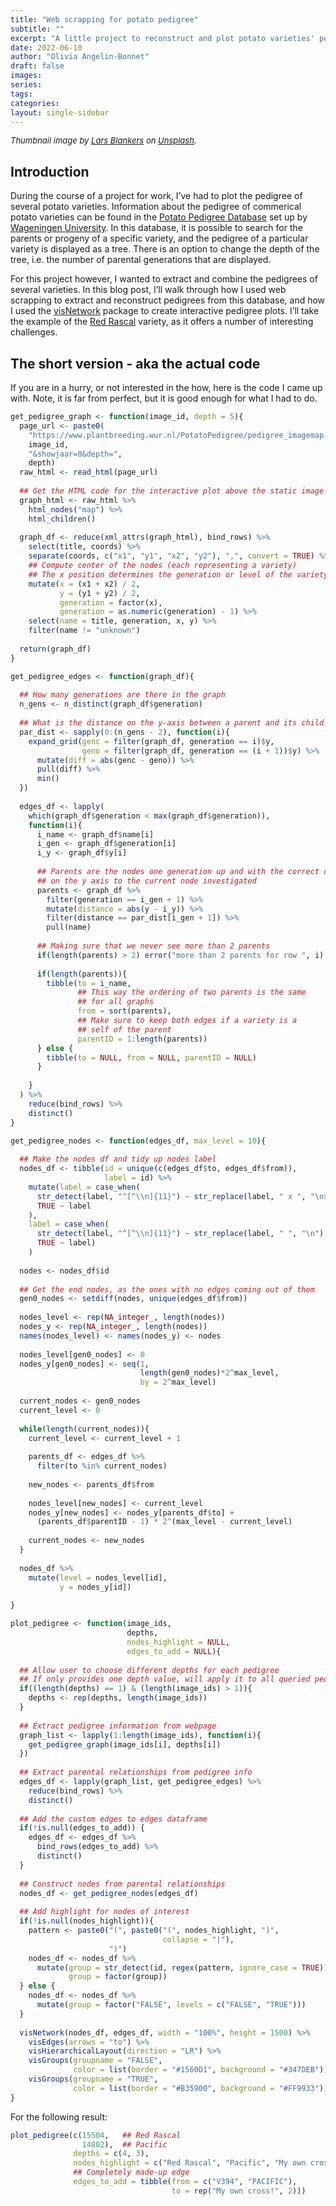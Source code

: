 ```yaml
---
title: "Web scrapping for potato pedigree"
subtitle: ""
excerpt: "A little project to reconstruct and plot potato varieties' pedigree from the Potato Pedigree Database"
date: 2022-06-10
author: "Olivia Angelin-Bonnet"
draft: false
images:
series:
tags:
categories:
layout: single-sidebar
---
```


<script src="{{< blogdown/postref >}}index_files/htmlwidgets/htmlwidgets.js"></script>
<link href="{{< blogdown/postref >}}index_files/vis/vis-network.min.css" rel="stylesheet" />
<script src="{{< blogdown/postref >}}index_files/vis/vis-network.min.js"></script>
<script src="{{< blogdown/postref >}}index_files/visNetwork-binding/visNetwork.js"></script>
<script src="{{< blogdown/postref >}}index_files/htmlwidgets/htmlwidgets.js"></script>
<link href="{{< blogdown/postref >}}index_files/vis/vis-network.min.css" rel="stylesheet" />
<script src="{{< blogdown/postref >}}index_files/vis/vis-network.min.js"></script>
<script src="{{< blogdown/postref >}}index_files/visNetwork-binding/visNetwork.js"></script>
<script src="{{< blogdown/postref >}}index_files/htmlwidgets/htmlwidgets.js"></script>
<link href="{{< blogdown/postref >}}index_files/vis/vis-network.min.css" rel="stylesheet" />
<script src="{{< blogdown/postref >}}index_files/vis/vis-network.min.js"></script>
<script src="{{< blogdown/postref >}}index_files/visNetwork-binding/visNetwork.js"></script>
<script src="{{< blogdown/postref >}}index_files/htmlwidgets/htmlwidgets.js"></script>
<link href="{{< blogdown/postref >}}index_files/vis/vis-network.min.css" rel="stylesheet" />
<script src="{{< blogdown/postref >}}index_files/vis/vis-network.min.js"></script>
<script src="{{< blogdown/postref >}}index_files/visNetwork-binding/visNetwork.js"></script>

<font size='2'>*Thumbnail image by [Lars Blankers](https://unsplash.com/@lmablankers?utm_source=unsplash&utm_medium=referral&utm_content=creditCopyText) on [Unsplash](https://unsplash.com/s/photos/potatoes?utm_source=unsplash&utm_medium=referral&utm_content=creditCopyText).*</font>

## Introduction

During the course of a project for work, I’ve had to plot the pedigree of several potato varieties. Information about the pedigree of commerical potato varieties can be found in the [Potato Pedigree Database](https://www.plantbreeding.wur.nl/PotatoPedigree/index.html) set up by [Wageningen University](https://www.wur.nl/). In this database, it is possible to search for the parents or progeny of a specific variety, and the pedigree of a particular variety is displayed as a tree. There is an option to change the depth of the tree, i.e. the number of parental generations that are displayed.

For this project however, I wanted to extract and combine the pedigrees of several varieties. In this blog post, I’ll walk through how I used web scrapping to extract and reconstruct pedigrees from this database, and how I used the [visNetwork](https://datastorm-open.github.io/visNetwork/) package to create interactive pedigree plots. I’ll take the example of the [Red Rascal](https://www.plantbreeding.wur.nl/PotatoPedigree/pedigree_imagemap.php?id=15504) variety, as it offers a number of interesting challenges.

## The short version - aka the actual code

If you are in a hurry, or not interested in the how, here is the code I came up with. Note, it is far from perfect, but it is good enough for what I had to do.

``` r
get_pedigree_graph <- function(image_id, depth = 5){
  page_url <- paste0(
    "https://www.plantbreeding.wur.nl/PotatoPedigree/pedigree_imagemap.php?id=", 
    image_id,
    "&showjaar=0&depth=",
    depth)
  raw_html <- read_html(page_url)
  
  ## Get the HTML code for the interactive plot above the static image
  graph_html <- raw_html %>% 
    html_nodes("map") %>% 
    html_children()
  
  graph_df <- reduce(xml_attrs(graph_html), bind_rows) %>% 
    select(title, coords) %>% 
    separate(coords, c("x1", "y1", "x2", "y2"), ",", convert = TRUE) %>% 
    ## Compute center of the nodes (each representing a variety)
    ## The x position determines the generation or level of the variety
    mutate(x = (x1 + x2) / 2,
           y = (y1 + y2) / 2,
           generation = factor(x),
           generation = as.numeric(generation) - 1) %>% 
    select(name = title, generation, x, y) %>% 
    filter(name != "unknown")
  
  return(graph_df)
}

get_pedigree_edges <- function(graph_df){
  
  ## How many generations are there in the graph
  n_gens <- n_distinct(graph_df$generation)
  
  ## What is the distance on the y-axis between a parent and its child
  par_dist <- sapply(0:(n_gens - 2), function(i){
    expand_grid(genc = filter(graph_df, generation == i)$y, 
                geno = filter(graph_df, generation == (i + 1))$y) %>% 
      mutate(diff = abs(genc - geno)) %>% 
      pull(diff) %>% 
      min()
  })
  
  edges_df <- lapply(
    which(graph_df$generation < max(graph_df$generation)), 
    function(i){
      i_name <- graph_df$name[i]
      i_gen <- graph_df$generation[i]
      i_y <- graph_df$y[i]
      
      ## Parents are the nodes one generation up and with the correct distance
      ## on the y axis to the current node investigated
      parents <- graph_df %>% 
        filter(generation == i_gen + 1) %>% 
        mutate(distance = abs(y - i_y)) %>% 
        filter(distance == par_dist[i_gen + 1]) %>% 
        pull(name)
      
      ## Making sure that we never see more than 2 parents
      if(length(parents) > 2) error("more than 2 parents for row ", i)
      
      if(length(parents)){
        tibble(to = i_name,
               ## This way the ordering of two parents is the same 
               ## for all graphs
               from = sort(parents),
               ## Make sure to keep both edges if a variety is a 
               ## self of the parent
               parentID = 1:length(parents))
      } else {
        tibble(to = NULL, from = NULL, parentID = NULL)
      }
      
    }
  ) %>% 
    reduce(bind_rows) %>% 
    distinct()
}

get_pedigree_nodes <- function(edges_df, max_level = 10){
  
  ## Make the nodes df and tidy up nodes label
  nodes_df <- tibble(id = unique(c(edges_df$to, edges_df$from)),
                     label = id) %>% 
    mutate(label = case_when(
      str_detect(label, "^[^\\n]{11}") ~ str_replace(label, " x ", "\nx "),
      TRUE ~ label
    ),
    label = case_when(
      str_detect(label, "^[^\\n]{11}") ~ str_replace(label, " ", "\n"),
      TRUE ~ label)
    )
  
  nodes <- nodes_df$id
  
  ## Get the end nodes, as the ones with no edges coming out of them
  gen0_nodes <- setdiff(nodes, unique(edges_df$from))
  
  nodes_level <- rep(NA_integer_, length(nodes))
  nodes_y <- rep(NA_integer_, length(nodes))
  names(nodes_level) <- names(nodes_y) <- nodes
  
  nodes_level[gen0_nodes] <- 0
  nodes_y[gen0_nodes] <- seq(1, 
                             length(gen0_nodes)*2^max_level, 
                             by = 2^max_level)
  
  current_nodes <- gen0_nodes
  current_level <- 0
  
  while(length(current_nodes)){
    current_level <- current_level + 1
    
    parents_df <- edges_df %>% 
      filter(to %in% current_nodes)
    
    new_nodes <- parents_df$from
    
    nodes_level[new_nodes] <- current_level
    nodes_y[new_nodes] <- nodes_y[parents_df$to] + 
      (parents_df$parentID - 1) * 2^(max_level - current_level)
    
    current_nodes <- new_nodes
  }
  
  nodes_df %>% 
    mutate(level = nodes_level[id],
           y = nodes_y[id])
  
}

plot_pedigree <- function(image_ids, 
                          depths, 
                          nodes_highlight = NULL, 
                          edges_to_add = NULL){
  
  ## Allow user to choose different depths for each pedigree
  ## If only provides one depth value, will apply it to all queried pedigrees
  if((length(depths) == 1) & (length(image_ids) > 1)){
    depths <- rep(depths, length(image_ids))
  } 
  
  ## Extract pedigree information from webpage
  graph_list <- lapply(1:length(image_ids), function(i){
    get_pedigree_graph(image_ids[i], depths[i])
  })
  
  ## Extract parental relationships from pedigree info
  edges_df <- lapply(graph_list, get_pedigree_edges) %>% 
    reduce(bind_rows) %>% 
    distinct() 
  
  ## Add the custom edges to edges dataframe
  if(!is.null(edges_to_add)) {
    edges_df <- edges_df %>% 
      bind_rows(edges_to_add) %>% 
      distinct()
  }
  
  ## Construct nodes from parental relationships
  nodes_df <- get_pedigree_nodes(edges_df)
  
  ## Add highlight for nodes of interest
  if(!is.null(nodes_highlight)){
    pattern <- paste0("(", paste0("(", nodes_highlight, ")", 
                                  collapse = "|"),
                      ")")
    nodes_df <- nodes_df %>% 
      mutate(group = str_detect(id, regex(pattern, ignore_case = TRUE)),
             group = factor(group))
  } else {
    nodes_df <- nodes_df %>% 
      mutate(group = factor("FALSE", levels = c("FALSE", "TRUE")))
  }
  
  visNetwork(nodes_df, edges_df, width = "100%", height = 1500) %>% 
    visEdges(arrows = "to") %>% 
    visHierarchicalLayout(direction = "LR") %>% 
    visGroups(groupname = "FALSE", 
              color = list(border = "#1560D1", background = "#347DEB")) %>%
    visGroups(groupname = "TRUE",
              color = list(border = "#B35900", background = "#FF9933"))
}
```

For the following result:

``` r
plot_pedigree(c(15504,   ## Red Rascal
                14802),  ## Pacific
              depths = c(4, 3),
              nodes_highlight = c("Red Rascal", "Pacific", "My own cross!"),
              ## Completely made-up edge
              edges_to_add = tibble(from = c("V394", "PACIFIC"),
                                    to = rep("My own cross!", 2)))
```

<div id="htmlwidget-1" style="width:100%;height:1500px;" class="visNetwork html-widget"></div>
<script type="application/json" data-for="htmlwidget-1">{"x":{"nodes":{"id":["RED RASCAL","TEKAU","DESIREE","1584C(10)","302.01","URGENTA","DEPESCHE","1104C(2)","119-227","FURORE","KATAHDIN","DUKE OF YORK","IMPOSANT","PACIFIC","V394","D 47/11","D 42/8","My own cross!","MAUD MEG","M 109-3","885(4)","DR. McINTOSH","11-76","11-79","ALPHA","RODE STAR","USDA 24642","USDA 40568","EARLY PRIMROSE","KING KIDNEY","INDUSTRIE","PEPO","G 20/33","K 5/2","G 20/26","K 3/5"],"label":["RED RASCAL","TEKAU","DESIREE","1584C(10)","302.01","URGENTA","DEPESCHE","1104C(2)","119-227","FURORE","KATAHDIN","DUKE\nOF YORK","IMPOSANT","PACIFIC","V394","D 47/11","D 42/8","My\nown cross!","MAUD MEG","M 109-3","885(4)","DR.\nMcINTOSH","11-76","11-79","ALPHA","RODE STAR","USDA 24642","USDA 40568","EARLY\nPRIMROSE","KING\nKIDNEY","INDUSTRIE","PEPO","G 20/33","K 5/2","G 20/26","K 3/5"],"level":[0,2,1,3,3,2,2,4,4,3,3,3,3,1,2,3,3,0,4,4,5,5,5,5,4,4,4,4,4,4,4,4,4,4,4,4],"y":[1,null,1,null,null,257,1,null,null,257,385,1,129,null,null,null,null,1025,null,null,null,null,null,null,257,321,385,449,1,65,129,193,null,null,null,null],"group":["TRUE","FALSE","FALSE","FALSE","FALSE","FALSE","FALSE","FALSE","FALSE","FALSE","FALSE","FALSE","FALSE","TRUE","FALSE","FALSE","FALSE","TRUE","FALSE","FALSE","FALSE","FALSE","FALSE","FALSE","FALSE","FALSE","FALSE","FALSE","FALSE","FALSE","FALSE","FALSE","FALSE","FALSE","FALSE","FALSE"]},"edges":{"to":["RED RASCAL","RED RASCAL","TEKAU","TEKAU","DESIREE","DESIREE","1584C(10)","1584C(10)","302.01","302.01","URGENTA","URGENTA","DEPESCHE","DEPESCHE","1104C(2)","1104C(2)","119-227","119-227","FURORE","FURORE","KATAHDIN","KATAHDIN","DUKE OF YORK","DUKE OF YORK","IMPOSANT","IMPOSANT","PACIFIC","PACIFIC","V394","V394","D 47/11","D 47/11","D 42/8","D 42/8","My own cross!","My own cross!"],"from":["DESIREE","TEKAU","1584C(10)","302.01","DEPESCHE","URGENTA","1104C(2)","MAUD MEG","119-227","M 109-3","FURORE","KATAHDIN","DUKE OF YORK","IMPOSANT","885(4)","DR. McINTOSH","11-76","11-79","ALPHA","RODE STAR","USDA 24642","USDA 40568","EARLY PRIMROSE","KING KIDNEY","INDUSTRIE","PEPO","TEKAU","V394","D 42/8","D 47/11","G 20/33","K 5/2","G 20/26","K 3/5","V394","PACIFIC"],"parentID":[1,2,1,2,1,2,1,2,1,2,1,2,1,2,1,2,1,2,1,2,1,2,1,2,1,2,1,2,1,2,1,2,1,2,null,null]},"nodesToDataframe":true,"edgesToDataframe":true,"options":{"width":"100%","height":"100%","nodes":{"shape":"dot"},"manipulation":{"enabled":false},"edges":{"arrows":"to"},"layout":{"hierarchical":{"enabled":true,"direction":"LR"}},"groups":{"FALSE":{"color":{"border":"#1560D1","background":"#347DEB"}},"useDefaultGroups":true,"TRUE":{"color":{"border":"#B35900","background":"#FF9933"}}}},"groups":["TRUE","FALSE"],"width":"100%","height":1500,"idselection":{"enabled":false},"byselection":{"enabled":false},"main":null,"submain":null,"footer":null,"background":"rgba(0, 0, 0, 0)"},"evals":[],"jsHooks":[]}</script>

## Extracting pedigree information from the website into R

Unfortunately, the database does not offer any option to export the pedigree information into a table format. So I had to turn to web scrapping techniques to extract information from the website directly. There are a lot of great tutorials about web scrapping in R, so I won’t go into details; instead I’ll focus on the approach I’ve tried.

### HTML source code of the pedigree webpage

We’ll work on the [Red Rascal’s pedigree](https://www.plantbreeding.wur.nl/PotatoPedigree/pedigree_imagemap.php?id=15504). Using Google Chrome, it is possible to view the source code for the page via right `click > View page source`. This is the essence of web scrapping: extracting information from the source code of a web page.

<details>
<summary>
<em>Show the source code of the Red Rascal pedigree webpage</em>
</summary>


    <!DOCTYPE html>
      <html lang="nl">
      <head>
      <meta charset="utf-8">
      <meta http-equiv="X-UA-Compatible" content="IE=edge">
      <meta name="viewport" content="width=device-width, initial-scale=1">
      <title>Potato Pedigree Database - RED RASCAL (1995) - Pedigree image map</title>
      <meta property="og:locale" content="nl_NL" />
      <meta property="og:type" content="website" />
      <meta property="og:title" content="Potato Pedigree Database - RED RASCAL (1995) - Pedigree image map" />
      <meta property="og:description" content="Potato Pedigree Database, RED RASCAL (1995) - Pedigree image map" />
      <link rel="stylesheet" media="all" href="/PotatoPedigree/layout/style.css" />
      </head>
      <body>
      <div class="page">
      
      <header>
      <div>
      <a href="https://www.wur.nl/" title="Wageningen University &amp; Research"><img class="logo" src="/PotatoPedigree/layout/images/wur.png" alt="WUR logo"></a>  
      </div>
      <nav>
      <ul>
      <li><a href="/PotatoPedigree/">Home</a></li>
      </ul>
      </nav>
      </header>
      
      <h1>
      <img src="/PotatoPedigree/layout/images/piepertje3.gif" alt="potato" width="53" height="40" border="0" align="right">
      Potato Pedigree Database
    </h1>
      <hr class="line2" color="#003366">                
      
      
      <font size="3" face="verdana"><b>pedigree image for 'RED RASCAL'</b> &nbsp;&nbsp;  (year: 1995)  [depth=5] </font>
      <br><br>
      <font size="2" face="verdana">&nbsp;change image tree depth: </font>
      <select name="depth" size="1" style="font-family: Arial; font-size: 8pt;" class="box" onchange="if(this.options[this.selectedIndex].value != 0) { self.location.href='pedigree_imagemap.php?id=15504&amp;showjaar=0&amp;depth='+this.options[this.selectedIndex].value }">
      <option value="2">2</option>
      <option value="3">3</option>
      <option value="4">4</option>
      <option value="5" selected="">5</option>
      <option value="6">6</option>
      <option value="7">7</option>
      <option value="8">8</option>
      
      </select>
      &nbsp;&nbsp;&nbsp;
    <font size="2" face="verdana">Show year of release (when known): </font>
      <select name="showyear" size="1" style="font-family: Arial; font-size: 8pt;" class="box" onchange="if(this.options[this.selectedIndex].value != 2) { self.location.href='pedigree_imagemap.php?id=15504&amp;depth=5&amp;showjaar='+this.options[this.selectedIndex].value }">
      <option value="0" selected="">No</option>
      <option value="1"> Yes</option>
      </select>
      <ul>
      <li>
      <font size="2" face="verdana" color="blue">Colored names </font>
      <font size="2" face="verdana">indicate that there are more possibilities (several cultivars with the same name), 
    <br>only the branch of the first cultivar that was found is shown</font>
      </li>
      <li>
      <font size="2" face="verdana"><b>Clicking on a name</b> will open a popup window with new search results for that cultivar and a link to <i>europotato.org</i></font>
      </li>
      </ul>
      
      <map name="pedigreemap">
      <area title="RED RASCAL" shape="rect" coords="0,315,40,325" href="lookup.php?name=RED+RASCAL" alt="Array (1995)" target="popup">      
      <area title="TEKAU" shape="rect" coords="100,155,140,165" href="lookup.php?name=TEKAU" alt="Array (1982)" target="popup">      
      <area title="DESIREE" shape="rect" coords="100,475,140,485" href="lookup.php?name=DESIREE" alt="Array (1962)" target="popup">      
      <area title="1584C(10)" shape="rect" coords="200,75,240,85" href="lookup.php?name=1584C%2810%29" alt="" target="popup">      
      <area title="302.01" shape="rect" coords="200,235,240,245" href="lookup.php?name=302.01" alt="" target="popup">      
      <area title="URGENTA" shape="rect" coords="200,395,240,405" href="lookup.php?name=URGENTA" alt="Array (1951)" target="popup">      
      <area title="DEPESCHE" shape="rect" coords="200,555,240,565" href="lookup.php?name=DEPESCHE" alt="Array (1942)" target="popup">      
      <area title="MAUD MEG" shape="rect" coords="300,35,340,45" href="lookup.php?name=MAUD+MEG" alt="Array (&lt;1921)" target="popup">      
      <area title="1104C(2)" shape="rect" coords="300,115,340,125" href="lookup.php?name=1104C%282%29" alt="" target="popup">      
      <area title="M 109-3" shape="rect" coords="300,195,340,205" href="lookup.php?name=M+109-3" alt="" target="popup">      
      <area title="119-227" shape="rect" coords="300,275,340,285" href="lookup.php?name=119-227" alt="" target="popup">      
      <area title="FURORE" shape="rect" coords="300,355,340,365" href="lookup.php?name=FURORE" alt="Array (1930)" target="popup">      
      <area title="KATAHDIN" shape="rect" coords="300,435,340,445" href="lookup.php?name=KATAHDIN" alt="Array (1932)" target="popup">      
      <area title="DUKE OF YORK" shape="rect" coords="300,515,340,525" href="lookup.php?name=DUKE+OF+YORK" alt="Array (1891)" target="popup">      
      <area title="IMPOSANT" shape="rect" coords="300,595,340,605" href="lookup.php?name=IMPOSANT" alt="" target="popup">      
      <area title="unknown" shape="rect" coords="400,15,440,25" href="lookup.php?name=unknown" alt="" target="popup">      
      <area title="885(4)" shape="rect" coords="400,95,440,105" href="lookup.php?name=885%284%29" alt="" target="popup">      
      <area title="DR. McINTOSH" shape="rect" coords="400,135,440,145" href="lookup.php?name=DR.+McINTOSH" alt="Array (1944)" target="popup">      
      <area title="11-76" shape="rect" coords="400,255,440,265" href="lookup.php?name=11-76" alt="" target="popup">      
      <area title="11-79" shape="rect" coords="400,295,440,305" href="lookup.php?name=11-79" alt="" target="popup">      
      <area title="RODE STAR" shape="rect" coords="400,335,440,345" href="lookup.php?name=RODE+STAR" alt="Array (1908)" target="popup">      
      <area title="ALPHA" shape="rect" coords="400,375,440,385" href="lookup.php?name=ALPHA" alt="Array (1874)" target="popup">      
      <area title="USDA 40568" shape="rect" coords="400,415,440,425" href="lookup.php?name=USDA+40568" alt="" target="popup">      
      <area title="USDA 24642" shape="rect" coords="400,455,440,465" href="lookup.php?name=USDA+24642" alt="" target="popup">      
      <area title="EARLY PRIMROSE" shape="rect" coords="400,495,440,505" href="lookup.php?name=EARLY+PRIMROSE" alt="" target="popup">      
      <area title="KING KIDNEY" shape="rect" coords="400,535,440,545" href="lookup.php?name=KING+KIDNEY" alt="" target="popup">      
      <area title="INDUSTRIE" shape="rect" coords="400,575,440,585" href="lookup.php?name=INDUSTRIE" alt="Array (1900)" target="popup">      
      <area title="PEPO" shape="rect" coords="400,615,440,625" href="lookup.php?name=PEPO" alt="" target="popup">      
      <area title="735" shape="rect" coords="500,85,540,95" href="lookup.php?name=735" alt="" target="popup">      
      <area title="GLADSTONE" shape="rect" coords="500,105,540,115" href="lookup.php?name=GLADSTONE" alt="" target="popup">      
      <area title="HERALD" shape="rect" coords="500,125,540,135" href="lookup.php?name=HERALD" alt="" target="popup">      
      <area title="phu" shape="rect" coords="500,145,540,155" href="lookup.php?name=phu" alt="" target="popup">      
      <area title="USDA 41956" shape="rect" coords="500,245,540,255" href="lookup.php?name=USDA+41956" alt="" target="popup">      
      <area title="2-402" shape="rect" coords="500,265,540,275" href="lookup.php?name=2-402" alt="" target="popup">      
      <area title="USDA 41956" shape="rect" coords="500,285,540,295" href="lookup.php?name=USDA+41956" alt="" target="popup">      
      <area title="2-402" shape="rect" coords="500,305,540,315" href="lookup.php?name=2-402" alt="" target="popup">      
      <area title="PROFESSOR WOHLTMANN" shape="rect" coords="500,325,540,335" href="lookup.php?name=PROFESSOR+WOHLTMANN" alt="" target="popup">      
      <area title="ERICA" shape="rect" coords="500,345,540,355" href="lookup.php?name=ERICA" alt="" target="popup">      
      <area title="EARLY ROSE" shape="rect" coords="500,365,540,375" href="lookup.php?name=EARLY+ROSE" alt="" target="popup">      
      <area title="SEBEC" shape="rect" coords="500,385,540,395" href="lookup.php?name=SEBEC" alt="" target="popup">      
      <area title="BUSOLA" shape="rect" coords="500,405,540,415" href="lookup.php?name=BUSOLA" alt="" target="popup">      
      <area title="RURAL NEW YORKER NO. 2" shape="rect" coords="500,425,540,435" href="lookup.php?name=RURAL+NEW+YORKER+NO.+2" alt="" target="popup">      
      <area title="WHITE ROSE" shape="rect" coords="500,445,540,455" href="lookup.php?name=WHITE+ROSE" alt="" target="popup">      
      <area title="SUTTON&#039;S FLOURBALL" shape="rect" coords="500,465,540,475" href="lookup.php?name=SUTTON%27S+FLOURBALL" alt="" target="popup">      
      <area title="ZWICKAUER FRUHE" shape="rect" coords="500,565,540,575" href="lookup.php?name=ZWICKAUER+FRUHE" alt="" target="popup">      
      <area title="SIMSON" shape="rect" coords="500,585,540,595" href="lookup.php?name=SIMSON" alt="" target="popup">      
      <area title="TASSO" shape="rect" coords="500,605,540,615" href="lookup.php?name=TASSO" alt="" target="popup">      
      <area title="63/85" shape="rect" coords="500,625,540,635" href="lookup.php?name=63%2F85" alt="" target="popup">      
      </map>
      
      <img src="pedigree_image.php?id=15504&amp;depth=5&amp;showjaar=0" usemap="#pedigreemap" border="0">
      
      <br><br>
      
      <font size="1" face="verdana">note: tree images are dimensioned to accomodate full info at the deepest level (the more levels, the taller the picture), 
    <br>
      if no info is available at a deep level you may want to reduce the tree depth to obtain a more concise overview
    <br><br></font> 
      
      
      <hr class="line2" color="#003366"></div>
      <footer class="text">
      <h2>Plant Breeding</h2>            
      </footer>
      <footer class="bottom">
      <a href="https://www.wur.nl/" title="Wageningen University &amp; Research">
      <img src="/PotatoPedigree/layout/images/wur_white.png" alt="Wageningen University and Research - To explore the potential of nature to improve the quality of life" class="left logo" title="Wageningen University and Research - To explore the potential of nature to improve the quality of life">
      </a>
      </footer>  <!-- Google Analytics -->
      
      <script>
      (function(i,s,o,g,r,a,m){i['GoogleAnalyticsObject']=r;i[r]=i[r]||function(){
        (i[r].q=i[r].q||[]).push(arguments)},i[r].l=1*new Date();a=s.createElement(o),
        m=s.getElementsByTagName(o)[0];a.async=1;a.src=g;m.parentNode.insertBefore(a,m)
      })(window,document,'script','https://www.google-analytics.com/analytics.js','ga');
    ga('create', 'UA-18743767-2', 'auto');
    ga('send', 'pageview');  
    </script>
      
      <!-- End Google Analytics -->
      </body>
      </html>

</details>

Right from the start, there is a challenge: by looking at the HTML code, you’ll notice that the pedigree plot is rendered by displaying a static source image, then overlaying on top some text boxes that allow the use to click on the name of a variety on the image to get more information. This is unfortunate, because it means that the web page does not contain information about the actual relationships between the different varieties. However, we can still extract the name of the varieties displayed as well as their position in the pedigree image, and we can use this to reconstruct the pedigree.

### Extracting the page source code in R

We’ll use the packages `rvest` and `xml2` to access the source code of the web page directly in R. This is done via the `read_html()` function from `rvest.` Note: I’m also loading the `tidyverse` metapackage, as I’ll use several of its packages to process the information.

``` r
library(rvest)
library(xml2)
library(tidyverse)

page_url <- "https://www.plantbreeding.wur.nl/PotatoPedigree/pedigree_imagemap.php?id=15504"
raw_html <- read_html(page_url)
```

Next, we want to grab from this content the part of the HTML code with the `map` tag (this is the part where textboxes with links are added on top of the static pedigree image). This is done with the `html_nodes()` function; the `html_children()` function then extracts all area elements of the map, which in our case are the blocks of texts corresponding to the varieties in the pedigree.

``` r
graph_html <- raw_html %>% 
  html_nodes("map") %>% 
  html_children()
```

The resulting `graph_html` object is an `xml_nodeset` object. We can convert it into a data-frame using the `xml_attrs()` function from the `xml2` package:

``` r
graph_df <- reduce(xml_attrs(graph_html), bind_rows)
```

The resulting data-frame has one row per area element, and each column represents an attribute of the area element.

``` r
head(graph_df) %>% 
  knitr::kable()
```

| title      | shape | coords          | href                          | alt          | target |
|:-----------|:------|:----------------|:------------------------------|:-------------|:-------|
| RED RASCAL | rect  | 0,315,40,325    | lookup.php?name=RED+RASCAL    | Array (1995) | popup  |
| TEKAU      | rect  | 100,155,140,165 | lookup.php?name=TEKAU         | Array (1982) | popup  |
| DESIREE    | rect  | 100,475,140,485 | lookup.php?name=DESIREE       | Array (1962) | popup  |
| 1584C(10)  | rect  | 200,75,240,85   | lookup.php?name=1584C%2810%29 |              | popup  |
| 302.01     | rect  | 200,235,240,245 | lookup.php?name=302.01        |              | popup  |
| URGENTA    | rect  | 200,395,240,405 | lookup.php?name=URGENTA       | Array (1951) | popup  |

### Tidying-up - a bit of data wrangling

We’ll do a bit of tidying up, to grab the information that will help us reconstruct the relationships between the different varieties in the pedigree image. The position of each text box is stored in the `coord` attribute, which gives the x- an y-positions of the top left and bottom right corners of the text box, separated by commas, as follows: `x_tl`, `y_tl`, `x_br`, `y_br` (`tl`: top-left corner, `br`: bottom-right corner). We can extract these values and compute the position of the centre of each text box:

``` r
graph_df <- reduce(xml_attrs(graph_html), bind_rows) %>%
  select(title, coords) %>% 
  separate(coords, c("x1", "y1", "x2", "y2"), ",", convert = TRUE) %>%
  mutate(x = (x1 + x2) / 2,
         y = (y1 + y2) / 2)
```

| title      |  x1 |  y1 |  x2 |  y2 |   x |   y |
|:-----------|----:|----:|----:|----:|----:|----:|
| RED RASCAL |   0 | 315 |  40 | 325 |  20 | 320 |
| TEKAU      | 100 | 155 | 140 | 165 | 120 | 160 |
| DESIREE    | 100 | 475 | 140 | 485 | 120 | 480 |
| 1584C(10)  | 200 |  75 | 240 |  85 | 220 |  80 |
| 302.01     | 200 | 235 | 240 | 245 | 220 | 240 |
| URGENTA    | 200 | 395 | 240 | 405 | 220 | 400 |

Now, the x coordinate of each text box is interesting, because it informs us about the generation (i.e. level within the pedigree) at which each variety appears. I’ve used a factor trick to transform the y position into an integer representing the pedigree generation. Note that when computed this way, the generation of the variety of interest (here Red Rascal) will be 0:

``` r
graph_df <- reduce(xml_attrs(graph_html), bind_rows) %>%
  select(title, coords) %>% 
  separate(coords, c("x1", "y1", "x2", "y2"), ",", convert = TRUE) %>%
  mutate(x = (x1 + x2) / 2,
         y = (y1 + y2) / 2,
         generation = factor(x),
         generation = as.numeric(generation) - 1)
```

| title      |  x1 |  y1 |  x2 |  y2 |   x |   y | generation |
|:-----------|----:|----:|----:|----:|----:|----:|-----------:|
| RED RASCAL |   0 | 315 |  40 | 325 |  20 | 320 |          0 |
| TEKAU      | 100 | 155 | 140 | 165 | 120 | 160 |          1 |
| DESIREE    | 100 | 475 | 140 | 485 | 120 | 480 |          1 |
| 1584C(10)  | 200 |  75 | 240 |  85 | 220 |  80 |          2 |
| 302.01     | 200 | 235 | 240 | 245 | 220 | 240 |          2 |
| URGENTA    | 200 | 395 | 240 | 405 | 220 | 400 |          2 |

Finally, I’ll rename the title attribute to name (just because), and I’ll get rid of the “unknown” varieties. I’m not sure why sometimes there is an “unknown” displayed (like for Maud Meg’s parents), while sometimes the pedigree is simply left blank (like for M 109-3). The final code is:

``` r
graph_df <- reduce(xml_attrs(graph_html), bind_rows) %>%
  select(title, coords) %>% 
  separate(coords, c("x1", "y1", "x2", "y2"), ",", convert = TRUE) %>%
  mutate(x = (x1 + x2) / 2,
         y = (y1 + y2) / 2,
         generation = factor(x),
         generation = as.numeric(generation) - 1) %>% 
  select(name = title, generation, x, y) %>% 
  filter(name != "unknown")
```

| name       | generation |   x |   y |
|:-----------|-----------:|----:|----:|
| RED RASCAL |          0 |  20 | 320 |
| TEKAU      |          1 | 120 | 160 |
| DESIREE    |          1 | 120 | 480 |
| 1584C(10)  |          2 | 220 |  80 |
| 302.01     |          2 | 220 | 240 |
| URGENTA    |          2 | 220 | 400 |

### Automating the process - a side note on URLs

We’re ready to make this first step of the process into a function. The obvious argument of this function is of course the URL of the web page. However, some poking around reveals that the URL of a specific pedigree follows a pattern. The default URL always looks like this:

    https://www.plantbreeding.wur.nl/PotatoPedigree/pedigree_imagemap.php
    ?id=XXXXX

where the ID depends on the variety we are querying. Then, if we change the depth of the pedigree, the URL becomes:

    https://www.plantbreeding.wur.nl/PotatoPedigree/pedigree_imagemap.php
    ?id=XXXXX&showjaar=0&depth=Y

Apparently the depth can be any integer between 2 and 8 included. (The argument `showjaar=0` controls whether the year of creation of the varieties should be displayed or not in the image, it does not affects the HTML content of the text boxes).

So rather than supplying the URL to the function, we can instead pass the ID of the pedigree search and the depth of the pedigree that we want to get. We get the following function:

``` r
get_pedigree_graph <- function(image_id, depth = 5){
  page_url <- paste0(
    "https://www.plantbreeding.wur.nl/PotatoPedigree/pedigree_imagemap.php?id=", 
    image_id,
    "&showjaar=0&depth=",
    depth)
  raw_html <- read_html(page_url)
  
  ## Get the HTML code for the interactive plot above the static image
  graph_html <- raw_html %>% 
    html_nodes("map") %>% 
    html_children()
  
  graph_df <- reduce(xml_attrs(graph_html), bind_rows) %>% 
    select(title, coords) %>% 
    separate(coords, c("x1", "y1", "x2", "y2"), ",", convert = TRUE) %>% 
    ## Compute center of the nodes (each representing a variety)
    ## The x position determines the generation or level of the variety
    mutate(x = (x1 + x2) / 2,
           y = (y1 + y2) / 2,
           generation = factor(x),
           generation = as.numeric(generation) - 1) %>% 
    select(name = title, generation, x, y) %>% 
    filter(name != "unknown")
  
  return(graph_df)
}
```

Let’s test that quickly for Red Rascal with a depth of 6 (you can compare to the pedigree shown [here](https://www.plantbreeding.wur.nl/PotatoPedigree/pedigree_imagemap.php?id=15504&showjaar=0&depth=6)):

``` r
get_pedigree_graph(15504, 6) %>% 
  tail() %>% 
  knitr::kable()
```

| name             | generation |   x |    y |
|:-----------------|-----------:|----:|-----:|
| ALABASTER        |          6 | 620 |  830 |
| JACKSON seedling |          6 | 620 |  890 |
| 0742             |          6 | 620 | 1130 |
| 083              |          6 | 620 | 1150 |
| ODIN             |          6 | 620 | 1170 |
| PAULSEN D 205/81 |          6 | 620 | 1190 |

## Reconstructing the pedigree graph

Now comes the more complicated part. We’ll use the coordinates of the varieties in the pedigree image to reconstruct the parental relationships between them.

### Figuring out the parental relationships

The coordinates of the varieties in the pedigree image are actually all we need to find out what are the parents of each variety. You can notice that, in the pedigree image, the parents of a given variety X are located on the right of X (on the x-axis), and on the y-axis, X is located halfway between its parents. Therefore, we can use a combination of distance on the x and y axes between two varieties to determine whether one is a child of the other.

I’ll start by looking at the distance on the x-axis between a parent and its child. As the varieties get closer to each other as the generation considered increases, there is a different x-distance between parent and child for each generation. I’ll compute this distance as the smallest x-distance between all pairs of varieties from two successive generations.

``` r
## How many generations are there in the graph
n_gens <- n_distinct(graph_df$generation)

## What is the distance on the y-axis between a parent and its child
par_dist <- sapply(0:(n_gens - 2), function(i){
  expand_grid(genc = filter(graph_df, generation == i)$y, 
              geno = filter(graph_df, generation == (i + 1))$y) %>% 
    mutate(diff = abs(genc - geno)) %>% 
    pull(diff) %>% 
    min()
})
```

Now that we have this information, we can, for each variety on the graph that has parents (i.e. not varieties in the highest generation), look for its parents amongst the varieties in the previous generation. In the code below, I look at each variety in turn (i.e. each row in the `graph_df` data-frame computed above), excluding varieties that are in the far right of the pedigree image, as these are the “oldest” varieties in the pedigree with no parental information. For a variety `i`, I look for varieties that are one generation above, and that are located on the x-axis at the correct “parental distance” to variety `i` (which has been computed and saved in the vector `par_dist`). I make a quick sanity check to make sure that my code doesn’t find more than 2 parents for `i` (that would be a problem), then I return a data-frame with the list of directed edges between each of the parents and `i`. I sort the parents according to their names, to make sure that if a variety appears more than once in the graph, the order of its parents on the x-axis does not matter. I’ll assign a `parentID` to each parent; this is to make sure that if a variety is a self of its parent, we keep two edges between the parent and the child.

``` r
edges_df <- lapply(which(graph_df$generation < max(graph_df$generation)), function(i){
  i_name <- graph_df$name[i]
  i_gen <- graph_df$generation[i]
  i_y <- graph_df$y[i]
  
  ## Parents are the nodes one generation up and with the correct distance
  ## on the y axis to the current node investigated
  parents <- graph_df %>% 
    filter(generation == i_gen + 1) %>% 
    mutate(distance = abs(y - i_y)) %>% 
    filter(distance == par_dist[i_gen + 1]) %>% 
    pull(name)
  
  ## Making sure that we never see more than 2 parents
  if(length(parents) > 2) error("more than 2 parents for row ", i)
  
  if(length(parents)){
    tibble(to = i_name,
           ## This way the ordering of two parents is the same for all graphs
           from = sort(parents),
           ## Make sure to keep both edges if a variety is a self of the parent
           parentID = 1:length(parents))
  } else {
    tibble(to = NULL, from = NULL, parentID = NULL)
  }
  
}) %>% 
  reduce(bind_rows) %>% 
  distinct()
```

The result of this bit of code is a data-frame with columns `to` and `from`, that represent the directed edges in the pedigree graph from each parent to its child, along with a `parentID` to make sure that we keep information about selfing (i.e. when the same variety is used for both parents).

Again, we can turn this code into a function that we’ll call `get_pedigree_edges`:

``` r
get_pedigree_edges <- function(graph_df){
  
  ## How many generations are there in the graph
  n_gens <- n_distinct(graph_df$generation)
  
  ## What is the distance on the y-axis between a parent and its child
  par_dist <- sapply(0:(n_gens - 2), function(i){
    expand_grid(genc = filter(graph_df, generation == i)$y, 
                geno = filter(graph_df, generation == (i + 1))$y) %>% 
      mutate(diff = abs(genc - geno)) %>% 
      pull(diff) %>% 
      min()
  })
  
  edges_df <- lapply(
    which(graph_df$generation < max(graph_df$generation)), 
    function(i){
      i_name <- graph_df$name[i]
      i_gen <- graph_df$generation[i]
      i_y <- graph_df$y[i]
      
      ## Parents are the nodes one generation up and with the correct distance
      ## on the y axis to the current node investigated
      parents <- graph_df %>% 
        filter(generation == i_gen + 1) %>% 
        mutate(distance = abs(y - i_y)) %>% 
        filter(distance == par_dist[i_gen + 1]) %>% 
        pull(name)
      
      ## Making sure that we never see more than 2 parents
      if(length(parents) > 2) error("more than 2 parents for row ", i)
      
      if(length(parents)){
        tibble(to = i_name,
               ## This way the ordering of two parents is the same 
               ## for all graphs
               from = sort(parents),
               ## Make sure to keep both edges if a variety is a 
               ## self of the parent
               parentID = 1:length(parents))
      } else {
        tibble(to = NULL, from = NULL, parentID = NULL)
      }
      
    }
  ) %>% 
    reduce(bind_rows) %>% 
    distinct()
}
```

### Figuring out the position of the nodes

At this point, it is worth mentioning that I am planning to plot my pedigree using the R package `visNetwork`. `visNetwork` produces interactive graphs, which is awesome to query your pedigree in more detail, and zoom on some sections of interest, etc. In addition, `visNetwork` offers the option to represent a graph with a hierarchical layout, which is very appropriate for pedigree graphs. I am mentioning this because it affects the information that I want to extract about the varieties. Importantly, for the hierarchical layout from `visNetwork`, it is best to specify the level of each node (i.e. how far up they are in the graph), and a starting position within the corresponding level. Here, the level clearly corresponds to the generation at which the variety is found. However, we can encounter problems if the same variety is present several times in the graph, at different generations (e.g. if a variety is both a grandparent and a parent of our query). The second problem is about the starting position within a level; in our case we’d like the child of two parents to be located in between the parents, so that we get a sensible pedigree representation that is easy to understand.

We’ll bundle all that processing into the function `get_pedigree_nodes()`. The function will take as input the edges data-frame that we constructed in the previous step. For the `visNetwork` package, we need an `id` column that gives the ID of each node in the graph, as well as a `label` column that corresponds to the text that will be printed for each node. We’ll use the name of the varieties as IDs, and do a bit of tweaking for the label so that varieties with very long names are not taking too much space horizontally. In this case what I’m doing is that if a variety has a long name (i.e. more than 11 characters) with an “x” in the middle (e.g. [“1ARRAN CHIEF x MAJESTIC”](https://www.plantbreeding.wur.nl/PotatoPedigree/lookup.php?name=1ARRAN+CHIEF+x+MAJESTIC)), then a newline symbol is placed just before the “x”. Otherwise, if the variety with a long name has a space in its name, the newline symbol will be replacing the white space. It’s far from perfect, but that’s a start.

``` r
## Make the nodes df and tidy up nodes label
nodes_df <- tibble(id = unique(c(edges_df$to, edges_df$from)),
                   label = id) %>% 
  mutate(label = case_when(
    str_detect(label, "^[^\\n]{11}") ~ str_replace(label, " x ", "\nx "),
    TRUE ~ label
  ),
  label = case_when(
    str_detect(label, "^[^\\n]{11}") ~ str_replace(label, " ", "\n"),
    TRUE ~ label
  ))
```

The next step is to attribute to each node a level and a starting position within this level. I chose the following approach:

1.  each node starts without level nor starting position;
2.  I look for the nodes with no children (typically the variety that we queried, in this case Red Rascal), these will be my focus nodes, and I set the current level to 0;
3.  I set the position of the focus nodes. *This part is not perfect, because it depends on fixing the max number of generations in the graph, but it works for now and that’s good enough for me :)*;
4.  Start of a while loop, which will only stop when I run out of focus nodes;
5.  I increase the current level by 1;
6.  the new set of nodes are the parents of the focus nodes; I set the level of these new nodes to the current level;
7.  I compute the position of each node in the new set, I place them on either side of their child;
8.  The parents of the focus nodes become the new focus nodes, and I repeat steps 5 to 7 until I run out of focus nodes.

The code for the set-up (steps 1 to 3) is:

``` r
max_level <- 10

nodes <- nodes_df$id

## Step 1: initialise level and position of nodes to NA
nodes_level <- rep(NA_integer_, length(nodes))
nodes_y <- rep(NA_integer_, length(nodes))
names(nodes_level) <- names(nodes_y) <- nodes

## Step 2: Get the end nodes, as the ones with no edges coming out of them
focus_nodes <- setdiff(nodes, unique(edges_df$from))
nodes_level[focus_nodes] <- 0

## Step 3: compute the position of the end nodes
nodes_y[focus_nodes] <- seq(1, length(focus_nodes)*2^max_level, by = 2^max_level)
```

And then the loop:

``` r
## Step 4: loop over my focus nodes
## The loop stops when we run out of focus nodes
current_level <- 0

while(length(focus_nodes)){
  
  ## Step 5: increase the current level by 1
  current_level <- current_level + 1
  
  ## Step 6: find the parents of the current focus nodes...
  parents_df <- edges_df %>% 
    filter(to %in% focus_nodes)
  
  new_nodes <- parents_df$from
  
  ## ... and set their level to the current level
  nodes_level[new_nodes] <- current_level
  
  ## Step 7: I compute the position of the new nodes
  ## based on the position of their children
  nodes_y[new_nodes] <- nodes_y[parents_df$to] + (parents_df$parentID - 1) * 2^(max_level - current_level)
  
  ## I set the parent nodes as my new focus nodes
  focus_nodes <- new_nodes
}
```

Finally, I return a data-frame in which each row is a node, with information about its level and position in the pedigree graph:

``` r
nodes_df %>% 
  mutate(level = nodes_level[id],
         y = nodes_y[id])
```

| id         | label      | level |   y |
|:-----------|:-----------|------:|----:|
| RED RASCAL | RED RASCAL |     0 |   1 |
| TEKAU      | TEKAU      |     1 | 513 |
| DESIREE    | DESIREE    |     1 |   1 |
| 1584C(10)  | 1584C(10)  |     2 | 513 |
| 302.01     | 302.01     |     2 | 769 |
| URGENTA    | URGENTA    |     2 | 257 |

The complete function is then:

``` r
get_pedigree_nodes <- function(edges_df, max_level = 10){
  
  ## Make the nodes df and tidy up nodes label
  nodes_df <- tibble(id = unique(c(edges_df$to, edges_df$from)),
                     label = id) %>% 
    mutate(label = case_when(
      str_detect(label, "^[^\\n]{11}") ~ str_replace(label, " x ", "\nx "),
      TRUE ~ label
    ),
    label = case_when(
      str_detect(label, "^[^\\n]{11}") ~ str_replace(label, " ", "\n"),
      TRUE ~ label)
    )
  
  nodes <- nodes_df$id
  
  ## Get the end nodes, as the ones with no edges coming out of them
  gen0_nodes <- setdiff(nodes, unique(edges_df$from))
  
  nodes_level <- rep(NA_integer_, length(nodes))
  nodes_y <- rep(NA_integer_, length(nodes))
  names(nodes_level) <- names(nodes_y) <- nodes
  
  nodes_level[gen0_nodes] <- 0
  nodes_y[gen0_nodes] <- seq(1, 
                             length(gen0_nodes)*2^max_level, 
                             by = 2^max_level)
  
  current_nodes <- gen0_nodes
  current_level <- 0
  
  while(length(current_nodes)){
    current_level <- current_level + 1
    
    parents_df <- edges_df %>% 
      filter(to %in% current_nodes)
    
    new_nodes <- parents_df$from
    
    nodes_level[new_nodes] <- current_level
    nodes_y[new_nodes] <- nodes_y[parents_df$to] + 
      (parents_df$parentID - 1) * 2^(max_level - current_level)
    
    current_nodes <- new_nodes
  }
  
  nodes_df %>% 
    mutate(level = nodes_level[id],
           y = nodes_y[id])
  
}
```

## Plotting the pedigree graph

Finally, we can plot the pedigree as a tree! As mentioned above, I’ll use the `VisNetwork` for that. This is pretty straightforward: the `vistNetwork` function takes as input the data-frame of nodes and the data-frame of edges that we have computed above. I’ve added some options to make the interactive plot larger, to get arrows on the edges pointing towards the child node, and directing the function to plot the graph from left to right, so that the parents are on the left of their children. This is consistent with the images shown in the pedigree database.

``` r
library(visNetwork)

edges_df <- get_pedigree_edges(graph_df)
nodes_df <- get_pedigree_nodes(edges_df)

visNetwork(nodes_df, edges_df, width = "100%", height = 1500) %>% 
    visEdges(arrows = "to") %>% 
    visHierarchicalLayout(direction = "LR")
```

<div id="htmlwidget-2" style="width:100%;height:1500px;" class="visNetwork html-widget"></div>
<script type="application/json" data-for="htmlwidget-2">{"x":{"nodes":{"id":["RED RASCAL","TEKAU","DESIREE","1584C(10)","302.01","URGENTA","DEPESCHE","1104C(2)","119-227","FURORE","KATAHDIN","DUKE OF YORK","IMPOSANT","885(4)","DR. McINTOSH","11-76","11-79","RODE STAR","ALPHA","USDA 40568","USDA 24642","INDUSTRIE","PEPO","MAUD MEG","M 109-3","EARLY PRIMROSE","KING KIDNEY","735","GLADSTONE","HERALD","phu","2-402","USDA 41956","ERICA","PROFESSOR WOHLTMANN","EARLY ROSE","SEBEC","BUSOLA","RURAL NEW YORKER NO. 2","SUTTON'S FLOURBALL","WHITE ROSE","SIMSON","ZWICKAUER FRUHE","63/85","TASSO"],"label":["RED RASCAL","TEKAU","DESIREE","1584C(10)","302.01","URGENTA","DEPESCHE","1104C(2)","119-227","FURORE","KATAHDIN","DUKE\nOF YORK","IMPOSANT","885(4)","DR.\nMcINTOSH","11-76","11-79","RODE STAR","ALPHA","USDA 40568","USDA 24642","INDUSTRIE","PEPO","MAUD MEG","M 109-3","EARLY\nPRIMROSE","KING\nKIDNEY","735","GLADSTONE","HERALD","phu","2-402","USDA 41956","ERICA","PROFESSOR\nWOHLTMANN","EARLY ROSE","SEBEC","BUSOLA","RURAL\nNEW YORKER NO. 2","SUTTON'S\nFLOURBALL","WHITE ROSE","SIMSON","ZWICKAUER\nFRUHE","63/85","TASSO"],"level":[0,1,1,2,2,2,2,3,3,3,3,3,3,4,4,4,4,4,4,4,4,4,4,3,3,4,4,5,5,5,5,5,5,5,5,5,5,5,5,5,5,5,5,5,5],"y":[1,513,1,513,769,257,1,513,769,257,385,1,129,513,577,769,833,321,257,449,385,129,193,641,897,1,65,513,545,577,609,833,865,321,353,257,289,449,481,385,417,129,161,193,225]},"edges":{"to":["RED RASCAL","RED RASCAL","TEKAU","TEKAU","DESIREE","DESIREE","1584C(10)","1584C(10)","302.01","302.01","URGENTA","URGENTA","DEPESCHE","DEPESCHE","1104C(2)","1104C(2)","119-227","119-227","FURORE","FURORE","KATAHDIN","KATAHDIN","DUKE OF YORK","DUKE OF YORK","IMPOSANT","IMPOSANT","885(4)","885(4)","DR. McINTOSH","DR. McINTOSH","11-76","11-76","11-79","11-79","RODE STAR","RODE STAR","ALPHA","ALPHA","USDA 40568","USDA 40568","USDA 24642","USDA 24642","INDUSTRIE","INDUSTRIE","PEPO","PEPO"],"from":["DESIREE","TEKAU","1584C(10)","302.01","DEPESCHE","URGENTA","1104C(2)","MAUD MEG","119-227","M 109-3","FURORE","KATAHDIN","DUKE OF YORK","IMPOSANT","885(4)","DR. McINTOSH","11-76","11-79","ALPHA","RODE STAR","USDA 24642","USDA 40568","EARLY PRIMROSE","KING KIDNEY","INDUSTRIE","PEPO","735","GLADSTONE","HERALD","phu","2-402","USDA 41956","2-402","USDA 41956","ERICA","PROFESSOR WOHLTMANN","EARLY ROSE","SEBEC","BUSOLA","RURAL NEW YORKER NO. 2","SUTTON'S FLOURBALL","WHITE ROSE","SIMSON","ZWICKAUER FRUHE","63/85","TASSO"],"parentID":[1,2,1,2,1,2,1,2,1,2,1,2,1,2,1,2,1,2,1,2,1,2,1,2,1,2,1,2,1,2,1,2,1,2,1,2,1,2,1,2,1,2,1,2,1,2]},"nodesToDataframe":true,"edgesToDataframe":true,"options":{"width":"100%","height":"100%","nodes":{"shape":"dot"},"manipulation":{"enabled":false},"edges":{"arrows":"to"},"layout":{"hierarchical":{"enabled":true,"direction":"LR"}}},"groups":null,"width":"100%","height":1500,"idselection":{"enabled":false},"byselection":{"enabled":false},"main":null,"submain":null,"footer":null,"background":"rgba(0, 0, 0, 0)"},"evals":[],"jsHooks":[]}</script>

We can improve this plot a bit. In particular, there is probably a particular variety or a few varieties are of particular interest, so I’ll add an option to highlight them in the plot. I’ll also change the colour of the other nodes. Let’s say that we want to emphasise Red Rascal and Urgenta in the plot:

``` r
nodes_highlight <- c("Red Rascal", "Urgenta")

pattern <- paste0("(", paste0("(", nodes_highlight, ")", collapse = "|"), ")")

nodes_df <- nodes_df %>% 
  mutate(group = str_detect(id, regex(pattern, ignore_case = TRUE)),
         group = factor(group))

  visNetwork(nodes_df, edges_df, width = "100%", height = 1500) %>% 
    visEdges(arrows = "to") %>% 
    visHierarchicalLayout(direction = "LR") %>% 
    visGroups(groupname = "FALSE", color = list(border = "#1560D1", background = "#347DEB")) %>%
    visGroups(groupname = "TRUE", color = list(border = "#B35900", background = "#FF9933"))
```

<div id="htmlwidget-3" style="width:100%;height:1500px;" class="visNetwork html-widget"></div>
<script type="application/json" data-for="htmlwidget-3">{"x":{"nodes":{"id":["RED RASCAL","TEKAU","DESIREE","1584C(10)","302.01","URGENTA","DEPESCHE","1104C(2)","119-227","FURORE","KATAHDIN","DUKE OF YORK","IMPOSANT","885(4)","DR. McINTOSH","11-76","11-79","RODE STAR","ALPHA","USDA 40568","USDA 24642","INDUSTRIE","PEPO","MAUD MEG","M 109-3","EARLY PRIMROSE","KING KIDNEY","735","GLADSTONE","HERALD","phu","2-402","USDA 41956","ERICA","PROFESSOR WOHLTMANN","EARLY ROSE","SEBEC","BUSOLA","RURAL NEW YORKER NO. 2","SUTTON'S FLOURBALL","WHITE ROSE","SIMSON","ZWICKAUER FRUHE","63/85","TASSO"],"label":["RED RASCAL","TEKAU","DESIREE","1584C(10)","302.01","URGENTA","DEPESCHE","1104C(2)","119-227","FURORE","KATAHDIN","DUKE\nOF YORK","IMPOSANT","885(4)","DR.\nMcINTOSH","11-76","11-79","RODE STAR","ALPHA","USDA 40568","USDA 24642","INDUSTRIE","PEPO","MAUD MEG","M 109-3","EARLY\nPRIMROSE","KING\nKIDNEY","735","GLADSTONE","HERALD","phu","2-402","USDA 41956","ERICA","PROFESSOR\nWOHLTMANN","EARLY ROSE","SEBEC","BUSOLA","RURAL\nNEW YORKER NO. 2","SUTTON'S\nFLOURBALL","WHITE ROSE","SIMSON","ZWICKAUER\nFRUHE","63/85","TASSO"],"level":[0,1,1,2,2,2,2,3,3,3,3,3,3,4,4,4,4,4,4,4,4,4,4,3,3,4,4,5,5,5,5,5,5,5,5,5,5,5,5,5,5,5,5,5,5],"y":[1,513,1,513,769,257,1,513,769,257,385,1,129,513,577,769,833,321,257,449,385,129,193,641,897,1,65,513,545,577,609,833,865,321,353,257,289,449,481,385,417,129,161,193,225],"group":["TRUE","FALSE","FALSE","FALSE","FALSE","TRUE","FALSE","FALSE","FALSE","FALSE","FALSE","FALSE","FALSE","FALSE","FALSE","FALSE","FALSE","FALSE","FALSE","FALSE","FALSE","FALSE","FALSE","FALSE","FALSE","FALSE","FALSE","FALSE","FALSE","FALSE","FALSE","FALSE","FALSE","FALSE","FALSE","FALSE","FALSE","FALSE","FALSE","FALSE","FALSE","FALSE","FALSE","FALSE","FALSE"]},"edges":{"to":["RED RASCAL","RED RASCAL","TEKAU","TEKAU","DESIREE","DESIREE","1584C(10)","1584C(10)","302.01","302.01","URGENTA","URGENTA","DEPESCHE","DEPESCHE","1104C(2)","1104C(2)","119-227","119-227","FURORE","FURORE","KATAHDIN","KATAHDIN","DUKE OF YORK","DUKE OF YORK","IMPOSANT","IMPOSANT","885(4)","885(4)","DR. McINTOSH","DR. McINTOSH","11-76","11-76","11-79","11-79","RODE STAR","RODE STAR","ALPHA","ALPHA","USDA 40568","USDA 40568","USDA 24642","USDA 24642","INDUSTRIE","INDUSTRIE","PEPO","PEPO"],"from":["DESIREE","TEKAU","1584C(10)","302.01","DEPESCHE","URGENTA","1104C(2)","MAUD MEG","119-227","M 109-3","FURORE","KATAHDIN","DUKE OF YORK","IMPOSANT","885(4)","DR. McINTOSH","11-76","11-79","ALPHA","RODE STAR","USDA 24642","USDA 40568","EARLY PRIMROSE","KING KIDNEY","INDUSTRIE","PEPO","735","GLADSTONE","HERALD","phu","2-402","USDA 41956","2-402","USDA 41956","ERICA","PROFESSOR WOHLTMANN","EARLY ROSE","SEBEC","BUSOLA","RURAL NEW YORKER NO. 2","SUTTON'S FLOURBALL","WHITE ROSE","SIMSON","ZWICKAUER FRUHE","63/85","TASSO"],"parentID":[1,2,1,2,1,2,1,2,1,2,1,2,1,2,1,2,1,2,1,2,1,2,1,2,1,2,1,2,1,2,1,2,1,2,1,2,1,2,1,2,1,2,1,2,1,2]},"nodesToDataframe":true,"edgesToDataframe":true,"options":{"width":"100%","height":"100%","nodes":{"shape":"dot"},"manipulation":{"enabled":false},"edges":{"arrows":"to"},"layout":{"hierarchical":{"enabled":true,"direction":"LR"}},"groups":{"FALSE":{"color":{"border":"#1560D1","background":"#347DEB"}},"useDefaultGroups":true,"TRUE":{"color":{"border":"#B35900","background":"#FF9933"}}}},"groups":["TRUE","FALSE"],"width":"100%","height":1500,"idselection":{"enabled":false},"byselection":{"enabled":false},"main":null,"submain":null,"footer":null,"background":"rgba(0, 0, 0, 0)"},"evals":[],"jsHooks":[]}</script>

Et voilà! Our main wrapper function would look something like that:

``` r
plot_pedigree <- function(image_id, depth = 5, nodes_highlight = NULL){
  
  ## Extract pedigree information from webpage source code
  graph_df <- get_pedigree_graph(image_id, depth)
  
  ## Extract parental relationships from pedigree info
  edges_df <- get_pedigree_edges(graph_df)
  
  ## Construct nodes from parental relationships
  nodes_df <- get_pedigree_nodes(edges_df)
  
  ## Add highlight for nodes of interest
  if(!is.null(nodes_highlight)){
    pattern <- paste0("(", paste0("(", nodes_highlight, ")", collapse = "|"), ")")
    
    nodes_df <- nodes_df %>% 
      mutate(group = str_detect(id, regex(pattern, ignore_case = TRUE)),
             group = factor(group))
  } else {
    nodes_df <- nodes_df %>% 
      mutate(group = factor("FALSE", levels = c("FALSE", "TRUE")))
  }
  
  ## Plot network
  visNetwork(nodes_df, edges_df, width = "100%", height = 1500) %>% 
    visEdges(arrows = "to") %>% 
    visHierarchicalLayout(direction = "LR") %>% 
    visGroups(groupname = "FALSE", color = list(border = "#1560D1", background = "#347DEB")) %>%
    visGroups(groupname = "TRUE", color = list(border = "#B35900", background = "#FF9933"))
}
```

But wait, it’s not over…

## Combining several pedigrees

The main reason I went through this whole process, rather than just using the pedigree plot from the Potato Pedigree Database, is because I wanted to be able to combine the pedigree of several varieties in a single plot. This would allow me to highlight the relationship between them, and show whether they are sharing common ancestors, etc. In addition, I want to be able to add some edges that are not present in the database. This is useful if I want to add to the pedigree the progeny from a cross between two varieties that is not in the database.

In order to do all of that, I’ve made some changes to my main wrapper function, as follows:

``` r
plot_pedigree <- function(image_ids, 
                          depths, 
                          nodes_highlight = NULL, 
                          edges_to_add = NULL){
  
  ## Allow user to choose different depths for each pedigree
  ## If only provides one depth value, will apply it to all queried pedigrees
  if((length(depths) == 1) & (length(image_ids) > 1)){
    depths <- rep(depths, length(image_ids))
  } 
  
  ## Extract pedigree information from webpage
  graph_list <- lapply(1:length(image_ids), function(i){
    get_pedigree_graph(image_ids[i], depths[i])
  })
  
  ## Extract parental relationships from pedigree info
  edges_df <- lapply(graph_list, get_pedigree_edges) %>% 
    reduce(bind_rows) %>% 
    distinct() 
  
  ## Add the custom edges to edges dataframe
  if(!is.null(edges_to_add)) {
    edges_df <- edges_df %>% 
      bind_rows(edges_to_add) %>% 
      distinct()
  }
  
  ## Construct nodes from parental relationships
  nodes_df <- get_pedigree_nodes(edges_df)
  
  ## Add highlight for nodes of interest
  if(!is.null(nodes_highlight)){
    pattern <- paste0("(", paste0("(", nodes_highlight, ")", 
                                  collapse = "|"),
                      ")")
    nodes_df <- nodes_df %>% 
      mutate(group = str_detect(id, regex(pattern, ignore_case = TRUE)),
             group = factor(group))
  } else {
    nodes_df <- nodes_df %>% 
      mutate(group = factor("FALSE", levels = c("FALSE", "TRUE")))
  }
  
  visNetwork(nodes_df, edges_df, width = "100%", height = 1500) %>% 
    visEdges(arrows = "to") %>% 
    visHierarchicalLayout(direction = "LR") %>% 
    visGroups(groupname = "FALSE", 
              color = list(border = "#1560D1", background = "#347DEB")) %>%
    visGroups(groupname = "TRUE",
              color = list(border = "#B35900", background = "#FF9933"))
}
```

Let’s look at an example:

``` r
plot_pedigree(c(15504,   ## Red Rascal
                14802),  ## Pacific
              depths = c(4, 3),
              nodes_highlight = c("Red Rascal", "Pacific", "My own cross!"),
              ## Completely made-up edge
              edges_to_add = tibble(from = c("V394", "PACIFIC"),
                                    to = rep("My own cross!", 2)))
```

<div id="htmlwidget-4" style="width:100%;height:1500px;" class="visNetwork html-widget"></div>
<script type="application/json" data-for="htmlwidget-4">{"x":{"nodes":{"id":["RED RASCAL","TEKAU","DESIREE","1584C(10)","302.01","URGENTA","DEPESCHE","1104C(2)","119-227","FURORE","KATAHDIN","DUKE OF YORK","IMPOSANT","PACIFIC","V394","D 47/11","D 42/8","My own cross!","MAUD MEG","M 109-3","885(4)","DR. McINTOSH","11-76","11-79","ALPHA","RODE STAR","USDA 24642","USDA 40568","EARLY PRIMROSE","KING KIDNEY","INDUSTRIE","PEPO","G 20/33","K 5/2","G 20/26","K 3/5"],"label":["RED RASCAL","TEKAU","DESIREE","1584C(10)","302.01","URGENTA","DEPESCHE","1104C(2)","119-227","FURORE","KATAHDIN","DUKE\nOF YORK","IMPOSANT","PACIFIC","V394","D 47/11","D 42/8","My\nown cross!","MAUD MEG","M 109-3","885(4)","DR.\nMcINTOSH","11-76","11-79","ALPHA","RODE STAR","USDA 24642","USDA 40568","EARLY\nPRIMROSE","KING\nKIDNEY","INDUSTRIE","PEPO","G 20/33","K 5/2","G 20/26","K 3/5"],"level":[0,2,1,3,3,2,2,4,4,3,3,3,3,1,2,3,3,0,4,4,5,5,5,5,4,4,4,4,4,4,4,4,4,4,4,4],"y":[1,null,1,null,null,257,1,null,null,257,385,1,129,null,null,null,null,1025,null,null,null,null,null,null,257,321,385,449,1,65,129,193,null,null,null,null],"group":["TRUE","FALSE","FALSE","FALSE","FALSE","FALSE","FALSE","FALSE","FALSE","FALSE","FALSE","FALSE","FALSE","TRUE","FALSE","FALSE","FALSE","TRUE","FALSE","FALSE","FALSE","FALSE","FALSE","FALSE","FALSE","FALSE","FALSE","FALSE","FALSE","FALSE","FALSE","FALSE","FALSE","FALSE","FALSE","FALSE"]},"edges":{"to":["RED RASCAL","RED RASCAL","TEKAU","TEKAU","DESIREE","DESIREE","1584C(10)","1584C(10)","302.01","302.01","URGENTA","URGENTA","DEPESCHE","DEPESCHE","1104C(2)","1104C(2)","119-227","119-227","FURORE","FURORE","KATAHDIN","KATAHDIN","DUKE OF YORK","DUKE OF YORK","IMPOSANT","IMPOSANT","PACIFIC","PACIFIC","V394","V394","D 47/11","D 47/11","D 42/8","D 42/8","My own cross!","My own cross!"],"from":["DESIREE","TEKAU","1584C(10)","302.01","DEPESCHE","URGENTA","1104C(2)","MAUD MEG","119-227","M 109-3","FURORE","KATAHDIN","DUKE OF YORK","IMPOSANT","885(4)","DR. McINTOSH","11-76","11-79","ALPHA","RODE STAR","USDA 24642","USDA 40568","EARLY PRIMROSE","KING KIDNEY","INDUSTRIE","PEPO","TEKAU","V394","D 42/8","D 47/11","G 20/33","K 5/2","G 20/26","K 3/5","V394","PACIFIC"],"parentID":[1,2,1,2,1,2,1,2,1,2,1,2,1,2,1,2,1,2,1,2,1,2,1,2,1,2,1,2,1,2,1,2,1,2,null,null]},"nodesToDataframe":true,"edgesToDataframe":true,"options":{"width":"100%","height":"100%","nodes":{"shape":"dot"},"manipulation":{"enabled":false},"edges":{"arrows":"to"},"layout":{"hierarchical":{"enabled":true,"direction":"LR"}},"groups":{"FALSE":{"color":{"border":"#1560D1","background":"#347DEB"}},"useDefaultGroups":true,"TRUE":{"color":{"border":"#B35900","background":"#FF9933"}}}},"groups":["TRUE","FALSE"],"width":"100%","height":1500,"idselection":{"enabled":false},"byselection":{"enabled":false},"main":null,"submain":null,"footer":null,"background":"rgba(0, 0, 0, 0)"},"evals":[],"jsHooks":[]}</script>

Hopefully this code can help you reproduce pedigrees in R as well :)
